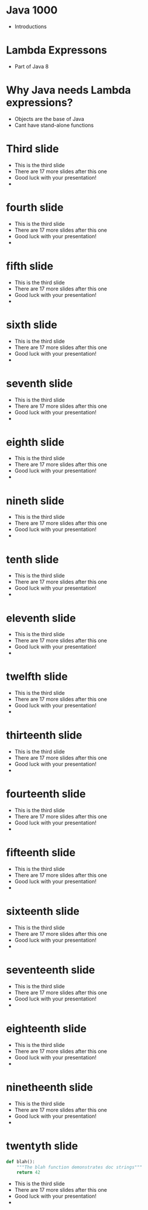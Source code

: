 # Java 1000

* Introductions


# Lambda Expressons

* Part of Java 8


# Why Java needs Lambda expressions?

* Objects are the base of Java
* Cant have stand-alone functions


# Third slide

* This is the third slide
* There are 17 more slides after this one
* Good luck with your presentation!
* 


# fourth slide

* This is the third slide
* There are 17 more slides after this one
* Good luck with your presentation!
* 


# fifth slide

* This is the third slide
* There are 17 more slides after this one
* Good luck with your presentation!
* 


# sixth slide

* This is the third slide
* There are 17 more slides after this one
* Good luck with your presentation!
* 
# seventh slide

* This is the third slide
* There are 17 more slides after this one
* Good luck with your presentation!
* 


# eighth slide

* This is the third slide
* There are 17 more slides after this one
* Good luck with your presentation!
* 


# nineth slide

* This is the third slide
* There are 17 more slides after this one
* Good luck with your presentation!
* 


# tenth slide

* This is the third slide
* There are 17 more slides after this one
* Good luck with your presentation!
* 


# eleventh slide

* This is the third slide
* There are 17 more slides after this one
* Good luck with your presentation!
* 


# twelfth slide

* This is the third slide
* There are 17 more slides after this one
* Good luck with your presentation!
* 


# thirteenth slide

* This is the third slide
* There are 17 more slides after this one
* Good luck with your presentation!
* 


# fourteenth slide

* This is the third slide
* There are 17 more slides after this one
* Good luck with your presentation!
* 


# fifteenth slide

* This is the third slide
* There are 17 more slides after this one
* Good luck with your presentation!
* 


# sixteenth slide

* This is the third slide
* There are 17 more slides after this one
* Good luck with your presentation!
* 


# seventeenth slide

* This is the third slide
* There are 17 more slides after this one
* Good luck with your presentation!
* 


# eighteenth slide

* This is the third slide
* There are 17 more slides after this one
* Good luck with your presentation!
* 


# ninetheenth slide

* This is the third slide
* There are 17 more slides after this one
* Good luck with your presentation!
* 


# twentyth slide

```python
def blah():
	"""The blah function demonstrates doc strings"""
	return 42
```

* This is the third slide
* There are 17 more slides after this one
* Good luck with your presentation!
* 



